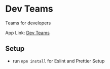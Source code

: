 # Dev Teams

Teams for developers

App Link: [Dev Teams](https://google.com)

## Setup

- run `npm install` for Eslint and Prettier Setup
